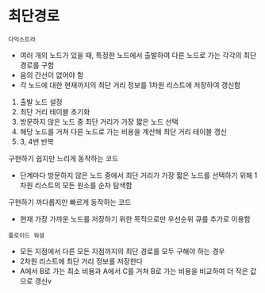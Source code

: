 # 최단경로

`다익스트라` 

- 여러 개의 노드가 있을 때, 특정한 노드에서 출발하여 다른 노드로 가는 각각의 최단 경로를 구함
- 음의 간선이 없어야 함
- 각 노드에 대한 현재까지의 최단 거리 정보를 1차원 리스트에 저장하여 갱신함
1. 출발 노드 설정
2. 최단 거리 테이블 초기화
3. 방문하지 않은 노드 중 최단 거리가 가장 짧은 노드 선택
4. 해당 노드를 거쳐 다른 노드로 가는 비용을 계산해 최단 거리 테이블 갱신
5. 3, 4번 반복

구현하기 쉽지만 느리게 동작하는 코드

- 단계마다 방문하지 않은 노드 중에서 최단 거리가 가장 짧은 노드를 선택하기 위해 1차원 리스트의 모든 원소를 순차 탐색함

구현하기 까다롭지만 빠르게 동작하는 코드

- 현재 가장 가까운 노드를 저장하기 위한 목적으로만 우선순위 큐를 추가로 이용함

`플로이드 워셜`

- 모든 지점에서 다른 모든 지점까지의 최단 경로를 모두 구해야 하는 경우
- 2차원 리스트에 최단 거리 정보를 저장한다
- A에서 B로 가는 최소 비용과 A에서 C를 거쳐 B로 가는 비용을 비교하여 더 작은 값으로 갱신v